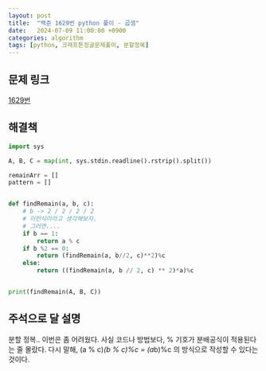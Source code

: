 ```yaml
---
layout: post
title:  "백준 1629번 python 풀이 - 곱셈"
date:   2024-07-09 11:00:00 +0900
categories: algorithm
tags: [python, 크래프톤정글문제풀이, 분할정복]
---
```


## 문제 링크
[1629번](https://www.acmicpc.net/problem/1629)

## 해결책
```python
import sys

A, B, C = map(int, sys.stdin.readline().rstrip().split())

remainArr = []
pattern = []


def findRemain(a, b, c):
    # b -> 2 / 2 / 2 / 2
    # 이런식이라고 생각해보자.
    # 그러면....
    if b == 1:
        return a % c
    if b %2 == 0:
        return (findRemain(a, b//2, c)**2)%c
    else:
        return ((findRemain(a, b // 2, c) ** 2)*a)%c


print(findRemain(A, B, C))

```

## 주석으로 달 설명

분할 정복..
이번은 좀 어려웠다.
사실 코드나 방법보다, % 기호가 분배공식이 적용된다는 줄 몰랐다.
다시 말해, (a % c)*(b % c)%c = (a*b)%c 의 방식으로 작성할 수 있다는 것이다.
